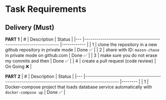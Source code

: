 # Task Requirements


## Delivery (Must)

**PART 1**
| # 	| Description                                                     	| Status     	|
|---	|-----------------------------------------------------------------	|------------	|
| 1 	| clone the repository in a new github repository in private mode 	| Done ✅     	|
| 2 	| share with ID: ```mason-chase``` in private mode on github.com  	| Done ✅     	|
| 3 	| make sure you do not erase my commits and then                  	| Done ✅     	|
| 4 	| create a pull request (code review)                             	| On Going ❌ 	|


**PART 2**
| # 	| Description                                                                                   	| Status 	|
|---	|-----------------------------------------------------------------------------------------------	|--------	|
| 1 	| Docker-compose project that loads database service automatically with ```docker-compose up``` 	| Done ✅ 	|

